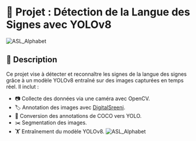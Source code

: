 # 📌 Projet : Détection de la Langue des Signes avec YOLOv8

![ASL_Alphabet](https://github.com/user-attachments/assets/2829b30a-ff20-42d1-9c6e-e5fe75bfab6e)

## 📖 Description
Ce projet vise à détecter et reconnaître les signes de la langue des signes grâce à un modèle YOLOv8 entraîné sur des images capturées en temps réel. Il inclut :  
- 📷 Collecte des données via une caméra avec OpenCV.  
- 🏷 Annotation des images avec [DigitalSreeni](https://github.com/lien-vers-le-projet).  
- 🔄 Conversion des annotations de COCO vers YOLO.  
- ✂️ Segmentation des images.  
- 🏋️ Entraînement du modèle YOLOv8.
![ASL_Alphabet](https://github.com/user-attachments/assets/2829b30a-ff20-42d1-9c6e-e5fe75bfab6e)
